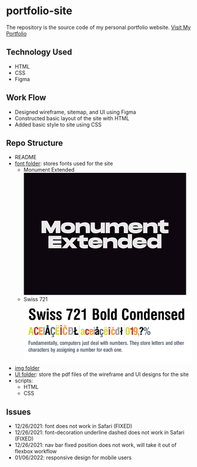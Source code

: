 # portfolio-site

The repository is the source code of my personal portfolio website. [Visit My Portfolio](https://flaviaouyang.github.io/portfolio-site/)

## Technology Used

- HTML
- CSS
- Figma

## Work Flow

- Designed wireframe, sitemap, and UI using Figma
- Constructed basic layout of the site with HTML
- Added basic style to site using CSS

## Repo Structure

- README
- [font folder](/font): stores fonts used for the site
  - Monument Extended
![monument extended font](img/Monument-Extended.jpg)
  - Swiss 721
![swiss 721](img/swiss.png.webp)
- [img folder](/img)
- [UI folder](/ui): store the pdf files of the wireframe and UI designs for the site
- scripts:
  - HTML
  - CSS

## Issues
- 12/26/2021: font does not work in Safari (FIXED)
- 12/26/2021: font-decoration underline dashed does not work in Safari (FIXED)
- 12/26/2021: nav bar fixed position does not work, will take it out of flexbox workflow
- 01/06/2022: responsive design for mobile users





